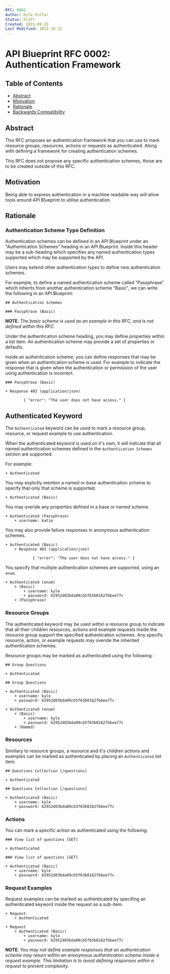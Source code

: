 ```yaml
---
RFC: 0002
Author: Kyle Fuller
Status: Draft
Created: 2015-09-22
Last Modified: 2015-10-22
---
```


# API Blueprint RFC 0002: Authentication Framework

## Table of Contents

- [Abstract](#abstract)
- [Motivation](#motivation)
- [Rationale](#rationale)
- [Backwards Compatibility](#backwards-compatibility)

## Abstract

This RFC proposes an authentication framework that you can use to mark
resource groups, resources, actions or requests as authenticated.
Along with defining a framework for creating authentication schemes.

This RFC does not propose any specific authentication schemes, those are to be
created outside of this RFC.

## Motivation

Being able to express authentication in a machine readable way will allow tools
around API Blueprint to utilise authentication.

## Rationale

### Authentication Scheme Type Definition

Authentication schemes can be defined in an API Blueprint under an
"Authentication Schemes" heading in an API Blueprint. Inside this header
may be a sub-heading which specifies any named authentication types
supported which may be supported by the API.

Users may extend other authentication types to define new authentication
schemes.

For example, to define a named authentication scheme called "Passphrase" which
inherits from another authentication scheme "Basic", we can write the
following in an API Blueprint:

```apib
## Authentication Schemes

### Passphrase (Basic)
```

**NOTE**: *The basic scheme is used as an example in this RFC, and is not
defined within this RFC.*

Under the authentication scheme heading, you may define properties within a
list item. An authentication scheme may provide a set of properties or defaults.

Inside an authentication scheme, you can define responses that may be given
when an authentication scheme is used. For example to indicate the response
that is given when the authentication or permission of the user using
authentication is incorrect.

```apib
### Passphrase (Basic)

+ Response 403 (application/json)

        { "error": "The user does not have access." }
```

## Authenticated Keyword

The `Authenticated` keyword can be used to mark a resource group, resource, or
request example to use authentication.

When the authenticated keyword is used on it's own, it will indicate that all
named authentication schemes defined in the `Authentication Schemes` section
are supported.

For example:

```apib
+ Authenticated
```

You may explictly mention a named or base authentication scheme to specify that
only that scheme is supported.

```apib
+ Authenticated (Basic)
```

You may overide any properties defined in a base or named scheme.

```apib
+ Authenticated (Passphrase)
    + username: katie
```

You may also provide failure responses in anonymous authentication schemes.

```apib
+ Authenticated (Basic)
    + Response 403 (application/json)

            { "error": "The user does not have access." }
```

You specify that multiple authentication schemes are supported, using an
`enum`.

```apib
+ Authenticated (enum)
    + (Basic)
        + username: kyle
        + password: b2952d03bda09cb5f63b0162fbbee77c
    + (Passphrase)
```

### Resource Groups

The authenticated keyword may be used within a resource group to indicate that
all their children resources, actions and example requests inside the
resource group support the specified authentication schemes. Any
specific resource, action, or example requests may overide the inherited
authentication schemes.

Resource groups may be marked as authenticated using the following:

```apib
## Group Questions

+ Authenticated
```

```apib
## Group Questions

+ Authenticated (Basic)
    + username: kyle
    + password: b2952d03bda09cb5f63b0162fbbee77c
```

```apib
+ Authenticated (enum)
    + (Basic)
        + username: kyle
        + password: b2952d03bda09cb5f63b0162fbbee77c
    + (Named)
```

### Resources

Similiary to resource groups, a resource and it's children actions and examples
can be marked as authenticated by placing an `Authenticated` list item.

```apib
## Questions Collection [/questions]

+ Authenticated
```

```apib
## Questions Collection [/questions]

+ Authenticated (Basic)
    + username: kyle
    + password: b2952d03bda09cb5f63b0162fbbee77c
```

### Actions

You can mark a specific action as authenticated using the following:

```apib
### View list of questions [GET]

+ Authenticated
```

```apib
### View list of questions [GET]

+ Authenticated (Basic)
    + username: kyle
    + password: b2952d03bda09cb5f63b0162fbbee77c
```

### Request Examples

Request examples can be marked as authenticated by specifing an authenticated
keyword inside the request as a sub-item.

```apib
+ Request
    + Authenticated
```

```apib
+ Request
    + Authenticated (Basic)
        + username: kyle
        + password: b2952d03bda09cb5f63b0162fbbee77c
```

**NOTE**: *You may not define example responses that an authentication scheme
may return within an anonymous authentication scheme inside a request example.
This limitation is to avoid defining responses within a request to prevent
complexity.*

